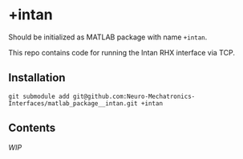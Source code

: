 # +intan #
Should be initialized as MATLAB package with name `+intan`. 

This repo contains code for running the Intan RHX interface via TCP.  
## Installation ##  
```(bash)
git submodule add git@github.com:Neuro-Mechatronics-Interfaces/matlab_package__intan.git +intan
```

## Contents ##  
_WIP_
